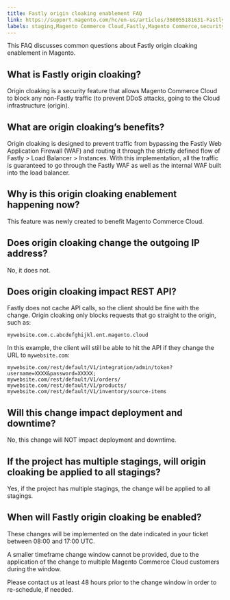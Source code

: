 ```yaml
---
title: Fastly origin cloaking enablement FAQ
link: https://support.magento.com/hc/en-us/articles/360055181631-Fastly-origin-cloaking-enablement-FAQ
labels: staging,Magento Commerce Cloud,Fastly,Magento Commerce,security,FAQ,origin cloaking,REST API,DDoS
---
```


This FAQ discusses common questions about Fastly origin cloaking enablement in Magento.

## What is Fastly origin cloaking?

Origin cloaking is a security feature that allows Magento Commerce Cloud to block any non-Fastly traffic (to prevent DDoS attacks, going to the Cloud infrastructure (origin).

## What are origin cloaking’s benefits?

Origin cloaking is designed to prevent traffic from bypassing the Fastly Web Application Firewall (WAF) and routing it through the strictly defined flow of Fastly > Load Balancer > Instances. With this implementation, all the traffic is guaranteed to go through the Fastly WAF as well as the internal WAF built into the load balancer.

## Why is this origin cloaking enablement happening now?

This feature was newly created to benefit Magento Commerce Cloud. 

## Does origin cloaking change the outgoing IP address?

No, it does not.

## Does origin cloaking impact REST API?

Fastly does not cache API calls, so the client should be fine with the change. Origin cloaking only blocks requests that go straight to the origin, such as:

<pre><code class="language-php">mywebsite.com.c.abcdefghijkl.ent.magento.cloud</code></pre>

In this example, the client will still be able to hit the API if they change the URL to <code class="language-php">mywebsite.com</code>:

<pre><code class="language-php">mywebsite.com/rest/default/V1/integration/admin/token?username=XXXX&amp;password=XXXXX;
mywebsite.com/rest/default/V1/orders/
mywebsite.com/rest/default/V1/products/
mywebsite.com/rest/default/V1/inventory/source-items</code></pre>

## Will this change impact deployment and downtime?

No, this change will NOT impact deployment and downtime.

## If the project has multiple stagings, will origin cloaking be applied to all stagings?

Yes, if the project has multiple stagings, the change will be applied to all stagings.

## When will Fastly origin cloaking be enabled?

These changes will be implemented on the date indicated in your ticket between 08:00 and 17:00 UTC.

A smaller timeframe change window cannot be provided, due to the application of the change to multiple Magento Commerce Cloud customers during the window.

Please contact us at least 48 hours prior to the change window in order to re-schedule, if needed.